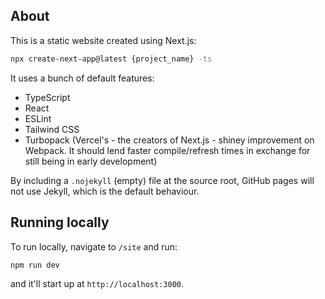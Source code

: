 ## About

This is a static website created using Next.js:

```bash
npx create-next-app@latest {project_name} -ts
```

It uses a bunch of default features:

* TypeScript
* React
* ESLint
* Tailwind CSS
* Turbopack (Vercel's - the creators of Next.js - shiney improvement on Webpack. It should lend faster compile/refresh times in exchange for still being in early development)

By including a `.nojekyll` (empty) file at the source root, GitHub pages will not use Jekyll, which is the default behaviour. 

## Running locally

To run locally, navigate to `/site` and run: 

```bash
npm run dev
```

and it'll start up at `http://localhost:3000`.